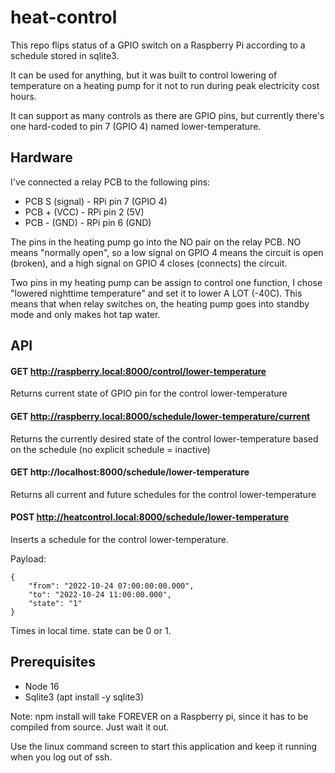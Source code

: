 # heat-control

This repo flips status of a GPIO switch on a Raspberry Pi according to a schedule stored in sqlite3.

It can be used for anything, but it was built to control lowering of temperature on a heating pump for it not to run during peak electricity cost hours.

It can support as many controls as there are GPIO pins, but currently there's one hard-coded to pin 7 (GPIO 4) named lower-temperature.

## Hardware

I've connected a relay PCB to the following pins:

* PCB S (signal) - RPi pin 7 (GPIO 4)
* PCB + (VCC) - RPi pin 2 (5V)
* PCB - (GND) - RPi pin 6 (GND)

The pins in the heating pump go into the NO pair on the relay PCB. NO means "normally open", so a low signal on GPIO 4 means the circuit is open (broken), and a high signal on GPIO 4 closes (connects) the circuit. 

Two pins in my heating pump can be assign to control one function, I chose "lowered nighttime temperature" and set it to lower A LOT (-40C). This means that when relay switches on, the heating pump goes into standby mode and only makes hot tap water. 

## API

#### GET http://raspberry.local:8000/control/lower-temperature

Returns current state of GPIO pin for the control lower-temperature

#### GET http://raspberry.local:8000/schedule/lower-temperature/current

Returns the currently desired state of the control lower-temperature based on the schedule (no explicit schedule = inactive)

#### GET http://localhost:8000/schedule/lower-temperature

Returns all current and future schedules for the control lower-temperature

#### POST http://heatcontrol.local:8000/schedule/lower-temperature

Inserts a schedule for the control lower-temperature.

Payload:
```
{
    "from": "2022-10-24 07:00:00:00.000",
    "to": "2022-10-24 11:00:00.000",
    "state": "1"
}
```

Times in local time. state can be 0 or 1.

## Prerequisites

* Node 16
* Sqlite3 (apt install -y sqlite3)

Note: npm install will take FOREVER on a Raspberry pi, since it has to be compiled from source. Just wait it out. 

Use the linux command screen to start this application and keep it running when you log out of ssh.
